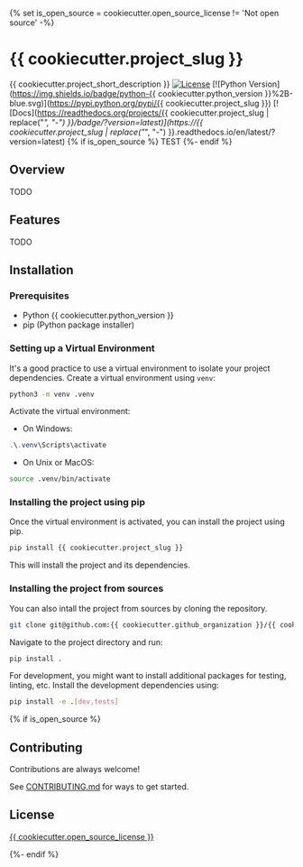 {% set is_open_source = cookiecutter.open_source_license != 'Not open source' -%}

# {{ cookiecutter.project_slug }}

{{ cookiecutter.project_short_description }}
[![License](https://img.shields.io/badge/license-MIT-blue.svg)](LICENSE)
[![Python Version](https://img.shields.io/badge/python-{{ cookiecutter.python_version }}%2B-blue.svg)](https://pypi.python.org/pypi/{{ cookiecutter.project_slug }})
[![Docs](https://readthedocs.org/projects/{{ cookiecutter.project_slug | replace("_", "-") }}/badge/?version=latest)](https://{{ cookiecutter.project_slug | replace("_", "-") }}.readthedocs.io/en/latest/?version=latest)
{% if is_open_source %}
TEST
{%- endif %}

## Overview

TODO

## Features

TODO

## Installation

### Prerequisites

- Python {{ cookiecutter.python_version }}
- pip (Python package installer)

### Setting up a Virtual Environment

It's a good practice to use a virtual environment to isolate your project dependencies. Create a virtual environment using `venv`:

```bash
python3 -m venv .venv
```

Activate the virtual environment:

* On Windows:

```powershell
.\.venv\Scripts\activate
```

* On Unix or MacOS:

```bash
source .venv/bin/activate
```

### Installing the project using pip

Once the virtual environment is activated, you can install the project using pip.

```bash
pip install {{ cookiecutter.project_slug }}
```

This will install the project and its dependencies.

### Installing the project from sources

You can also intall the project from sources by cloning the repository.

```bash
git clone git@github.com:{{ cookiecutter.github_organization }}/{{ cookiecutter.project_slug }}.git
```

Navigate to the project directory and run:

```bash
pip install .
```

For development, you might want to install additional packages for testing, linting, etc. Install the development dependencies using:

```bash
pip install -e .[dev,tests]
```

{% if is_open_source %}

## Contributing

Contributions are always welcome!

See [CONTRIBUTING.md](CONTRIBUTING.md) for ways to get started.

## License

[{{ cookiecutter.open_source_license }}](LICENSE)

{%- endif %}
